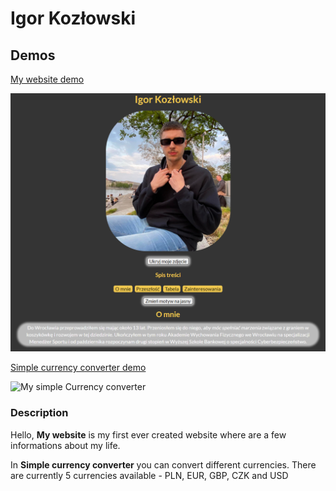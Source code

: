 # Igor Kozłowski
## Demos
[My website demo](https://kozlowskiigor.github.io/homepage/homepage.html)

![My website](https://raw.githubusercontent.com/kozlowskiigor/homepage/master/images/myWebsite%20Demo.png)

[Simple currency converter demo](https://kozlowskiigor.github.io/homepage/currencyConverter.html)

![My simple Currency converter]()
### Description
Hello, **My website** is my first ever created website where are a few informations about my life.

In **Simple currency converter** you can convert different currencies. There are currently 5 currencies available - PLN, EUR, GBP, CZK and USD
